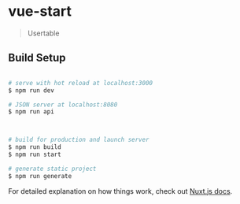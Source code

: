 # vue-start

> Usertable

## Build Setup

``` bash

# serve with hot reload at localhost:3000
$ npm run dev

# JSON server at localhost:8080
$ npm run api



# build for production and launch server
$ npm run build
$ npm run start

# generate static project
$ npm run generate
```

For detailed explanation on how things work, check out [Nuxt.js docs](https://nuxtjs.org).
